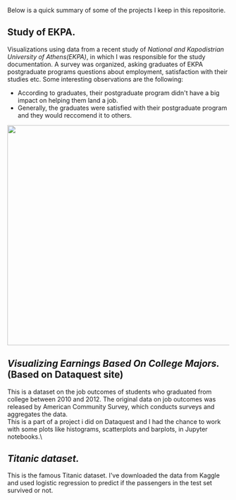 Below is a quick summary of some of the projects I keep in this repositorie.

## **Study of EKPA.**
Visualizations using data from a recent study of *National and Kapodistrian University of Athens(EKPA)*, in which I was responsible for the study documentation. A survey was organized, asking graduates of EKPA postgraduate programs questions about employment, satisfaction with their studies etc. Some interesting observations are the following:
- According to graduates, their postgraduate program didn't have a big impact on helping them land a job.
- Generally, the graduates were satisfied with their postgraduate program and they would reccomend it to others.
<img src="https://github.com/AngelosTheodorakis/Data_Analysis_Projects/blob/master/EKPA_Postgraduate_study/Markdown_presentation_files/figure-markdown_github/unnamed-chunk-20-1.png" width="700" height="500" />

## *Visualizing Earnings Based On College Majors.* (Based on Dataquest site)
This is a dataset on the job outcomes of students who graduated from college between 2010 and 2012. The original data on job outcomes was released by American
Community Survey, which conducts surveys and aggregates the data.\
This is a part of a project i did on Dataquest and I had the chance to work with some plots like histograms, scatterplots and barplots, in Jupyter notebooks.\

## *Titanic dataset.*
This is the famous Titanic dataset. I've downloaded the data from Kaggle and used logistic regression to predict if the passengers in the test set survived or not.



